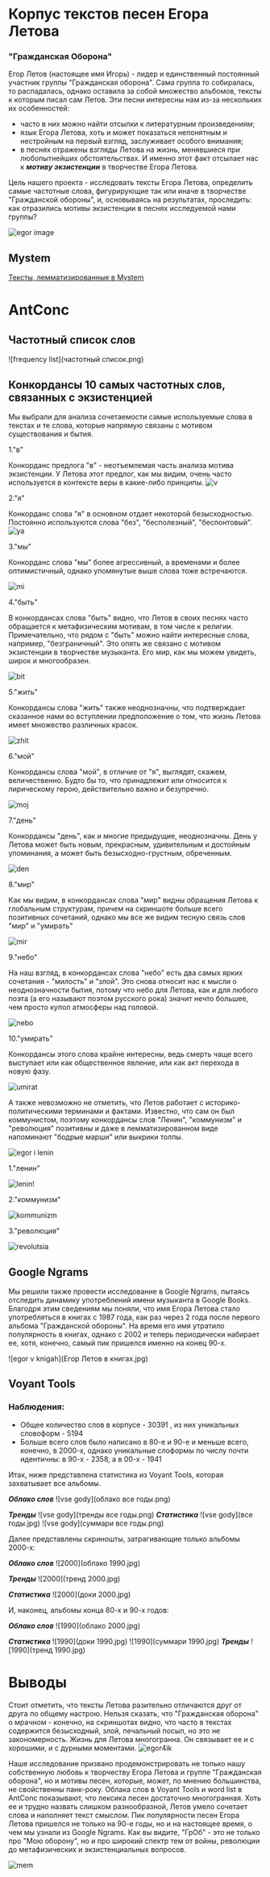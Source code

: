 
# Корпус текстов песен Егора Летова #
### "Гражданская Оборона"
Егор Летов (настоящее имя Игорь) - лидер и единственный постоянный участник группы "Гражданская оборона". Сама группа то собиралась, то распадалась, однако оставила за собой множество альбомов, тексты к которым писал сам Летов.
Эти песни интересны нам из-за нескольких их особенностей: 
- часто в них можно найти отсылки к литературным произведениям;
- язык Егора Летова, хоть и может показаться непонятным и нестройным на первый взгляд, заслуживает особого внимания; 
- в песнях отражены взгляды Летова на жизнь, менявшиеся при любопытнейших обстоятельствах. И именно этот факт отсылает нас к ***мотиву экзистенции*** в творчестве Егора Летова.

Цель нашего проекта - исследовать тексты Егора Летова, определить самые частотные слова, фигурирующие так или иначе в творчестве "Гражданской обороны", и, основываясь на результатах, проследить: как отразились мотивы экзистенции в песнях исследуемой нами группы?

![egor image](https://s00.yaplakal.com/pics/pics_original/8/3/1/6264138.jpg)

## Mystem
 [Тексты, лемматизированные в Mystem](https://drive.google.com/drive/folders/1yWufARbfCB8lO3J1MPvItdyefYHSiKtk?usp=sharing)
# AntConc
## Частотный список слов
![frequency list](частотный список.png)
## Конкордансы 10 самых частотных слов, связанных с экзистенцией
Мы выбрали для анализа сочетаемости самые используемые слова в текстах и те слова, которые напрямую связаны с мотивом существования и бытия.

1."в"

Конкорданс предлога "в" - неотъемлемая часть анализа мотива экзистенции. У Летова этот предлог, как мы видим, очень часто используется в контексте веры в какие-либо принципы.
![v](в.jpg)

2."я"

Конкорданс слова "я" в основном отдает некоторой безысходностью. Постоянно используются слова "без", "бесполезный", "беспонтовый".
![ya](я.jpg)

3."мы"

Конкорданс слова "мы" более агрессивный, а временами и более оптимистичный, однако упомянутые выше слова тоже встречаются. 

![mi](мы.jpg)

4."быть"

В конкордансах слова "быть" видно, что Летов в своих песнях часто обращается к метафизическим мотивам, в том числе к религии. Примечательно, что рядом с "быть" можно найти интересные слова, например, "безграничный". Это опять же связано с мотивом экзистенции в творчестве музыканта. Его мир, как мы можем увидеть, широк и многообразен.

![bit](быть.jpg)

5."жить"

Конкордансы слова "жить" также неоднозначны, что подтверждает сказанное нами во вступлении предположение о том, что жизнь Летова имеет множество различных красок.

![zhit](жить.png)

6."мой"

Конкордансы слова "мой", в отличие от "я", выглядят, скажем, величественно. Будто бы то, что принадлежит или относится к лирическому герою, действительно важно и безупречно.

![moj](мой.png)

7."день"

Конкордансы "день", как и многие предыдущие, неоднозначны. День у Летова может быть новым, прекрасным, удивительным и достойным упоминания, а может быть безысходно-грустным, обреченным.

![den](день.png)

8."мир"

Как мы видим, в конкордансах слова "мир" видны обращения Летова к глобальным структурам, причем на скриншоте больше всего позитивных сочетаний, однако мы все же видим тесную связь слов "мир" и "умирать"

![mir](мир.png)

9."небо"

На наш взгляд, в конкордансах слова "небо" есть два самых ярких сочетания - "милость" и "злой". Это снова относит нас к мысли о неоднозначности бытия, потому что небо для Летова, как и для любого поэта (а его называют поэтом русского рока) значит нечто большее, чем просто купол атмосферы над головой.

![nebo](небо.png)

10."умирать"

Конкордансы этого слова крайне интересны, ведь смерть чаще всего выступает или как общественное явление, или как акт перехода в новую фазу. 

![umirat](умирать.png)




А также невозможно не отметить, что Летов работает с историко-политическими терминами и фактами. Известно, что сам он был коммунистом, поэтому конкордансы слов "Ленин", "коммунизм" и "революция" позитивны и даже в лемматизированном виде напоминают "бодрые марши" или выкрики толпы.

![egor i lenin](https://lh3.googleusercontent.com/proxy/XGvyzjSfXz6Aonhesz0K-_SbcXqGzEUVhFAx9YKafwDYfjYqHOv8IZ4Ta1F0m6Owv3aeDfPG-_8ag3nVUZPHbv9A6x-jtlDNO-5aUWOssrZXGTC4JUGElLQVpyI3RezZEcIxwen6UqwreX5SNbXYvIzOpjbtawi3SsEs6tfajwLR74g2Iu0S6GBJwBtCp4Cw29OdUTN7Q5QjtiR50ce51VXL5eVzA5CyW92_sD5tBZmQ2t4TMCMgg0boNSwoChtQgAmSQbMAPaQzqcibz0UMCkXGW8ixWVVSROo90VqvMRRC6lxu7j7R1LMz254fjYQmzD03DNIuhstFtPWLcnFAkMIOCl0ou9JkY_ZvewqvJF2MRfEtuMspzdrPbqI3JVG_U6vznhvHaTb0U7TXaWCZ1A)


1."ленин"


![lenin!](ленин.jpg)

2."коммунизм"

![kommunizm](коммунизм.jpg)

3."революция"

![revolutsia](революция.jpg)


## Google Ngrams

Мы решили также провести исследование в Google Ngrams, пытаясь отследить динамику употреблений имени музыканта в Google Books. Благодря этим сведениям мы поняли, что имя Егора Летова стало употребляться в книгах с 1987 года, как раз через 2 года после первого альбома "Гражданской обороны". На время его имя утратило популярность в книгах, однако с 2002 и теперь периодически набирает ее, хотя, конечно,  самый пик пришелся именно на конец 90-х.

![egor v knigah](Егор Летов в книгах.jpg)

## Voyant Tools
### Наблюдения:
* Общее количество слов в корпусе - 30391 , из них уникальных словоформ - 5194
* Больше всего слов было написано в 80-е и 90-е и меньше всего, конечно, в 2000-х, однако уникальные слоформы по числу почти идентичны: в 90-х - 2358, а в 00-х - 1941

Итак, ниже представлена статистика из Voyant Tools, которая захватывает все альбомы. 

***Облако слов***
![vse gody](облако все годы.png)

***Тренды***
![vse gody](тренды все годы.png)
***Статистика***
![vse gody](все годы.jpg)
![vse gody](суммари все годы.png)

Далее представлены скриношты, затрагивающие только альбомы 2000-х:

***Облако слов***
![2000](облако 1990.jpg)

***Тренды***
![2000](тренд 2000.jpg)

***Статистика***
![2000](доки 2000.jpg)


И, наконец, альбомы конца 80-х и 90-х годов:

***Облако слов***
![1990](облако 2000.jpg)

***Статистика***
![1990](доки 1990.jpg)
![1990](суммари 1990.jpg)
***Тренды***
![1990](тренд 1990.jpg)

# Выводы
Стоит отметить, что тексты Летова разительно отличаются друг от друга по общему настрою. Нельзя сказать, что "Гражданская оборона" о мрачном - конечно, на скриншотах видно, что часто в текстах содержится безысходный, злой, печальный посыл, но это не закономерность. Жизнь для Летова многогранна. Он связывает ее и с хорошими, и с дурными моментами.
![egor4ik](анкета.jfif)

Наше исследование призвано продемонстрировать не только нашу собственную любовь к творчеству Егора Летова и группе "Гражданская оборона", но и мотивы песен, которые, может, по мнению большинства, не свойственны панк-року. Облака слов в Voyant Tools и word list в AntConc показывают, что лексика песен достаточно многогранная. Хоть ее и трудно назвать слишком разнообразной, Летов умело сочетает слова и наполняет текст смыслом. Пик популярности песен Егора Летова пришелся не только на 90-е годы, но и на настоящее время, о чем мы узнали из Google Ngrams. Как вы видите, "ГрОб" - это не только про "Мою оборону",  но и про широкий спектр тем от войны, революции до метафизических и экзистенциальных вопросов.

![mem](йоу.jfif)
